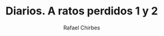 ---
title: "Diarios. A ratos perdidos 1 y 2"
subtitle: ""
description: ""
layout: book
author: Rafael Chirbes
started: 2023-10-01
read: 
status: stopped
rating: 0
color: 
cover: 
pages: 
link: 
---